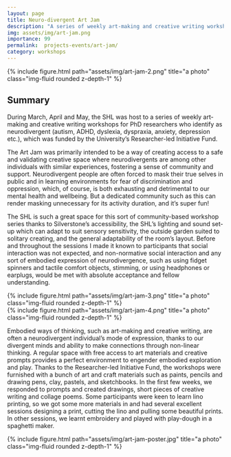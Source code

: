 ```yaml
---
layout: page
title: Neuro-divergent Art Jam
description: "A series of weekly art-making and creative writing workshops for PhD researchers who identify as neurodivergent (autism, ADHD, dyslexia, dyspraxia, anxiety, depression etc.) (2022)"
img: assets/img/art-jam.png
importance: 99
permalink:  projects-events/art-jam/
category: workshops
---
```



<div class="row">
    <div class="col-sm mt-1 mt-md-0">
        {% include figure.html path="assets/img/art-jam-2.png" title="a photo" class="img-fluid rounded z-depth-1" %}
    </div>
</div>

## Summary
During March, April and May, the SHL was host to a series of weekly art-making and creative writing workshops for PhD researchers who identify as neurodivergent (autism, ADHD, dyslexia, dyspraxia, anxiety, depression etc.), which was funded by the University’s Researcher-led Initiative Fund.

The Art Jam was primarily intended to be a way of creating access to a safe and validating creative space where neurodivergents are among other individuals with similar experiences, fostering a sense of community and support. Neurodivergent people are often forced to mask their true selves in public and in learning environments for fear of discrimination and oppression, which, of course, is both exhausting and detrimental to our mental health and wellbeing. But a dedicated community such as this can render masking unnecessary for its activity duration, and it’s super fun! 

The SHL is such a great space for this sort of community-based workshop series thanks to Silverstone’s accessibility, the SHL’s lighting and sound set-up which can adapt to suit sensory sensitivity, the outside garden suited to solitary creating, and the general adaptability of the room’s layout. Before and throughout the sessions I made it known to participants that social interaction was not expected, and non-normative social interaction and any sort of embodied expression of neurodivergence, such as using fidget spinners and tactile comfort objects, stimming, or using headphones or earplugs, would be met with absolute acceptance and fellow understanding.  

<div class="row">
    <div class="col-sm mt-1 mt-md-0">
        {% include figure.html path="assets/img/art-jam-3.png" title="a photo" class="img-fluid rounded z-depth-1" %}
    </div>
    <div class="col-sm mt-1 mt-md-0">
        {% include figure.html path="assets/img/art-jam-4.png" title="a photo" class="img-fluid rounded z-depth-1" %}
    </div>
</div>

Embodied ways of thinking, such as art-making and creative writing, are often a neurodivergent individual’s mode of expression, thanks to our divergent minds and ability to make connections through non-linear thinking. A regular space with free access to art materials and creative prompts provides a perfect environment to engender embodied exploration and play. Thanks to the Researcher-led Initiative Fund, the workshops were furnished with a bunch of art and craft materials such as paints, pencils and drawing pens, clay, pastels, and sketchbooks. In the first few weeks, we responded to prompts and created drawings, short pieces of creative writing and collage poems. Some participants were keen to learn lino printing, so we got some more materials in and had several excellent sessions designing a print, cutting the lino and pulling some beautiful prints. In other sessions, we learnt embroidery and played with play-dough in a spaghetti maker.

<div class="row">
    <div class="col-sm mt-1 mt-md-0">
        {% include figure.html path="assets/img/art-jam-poster.jpg" title="a photo" class="img-fluid rounded z-depth-1" %}
    </div>
</div>